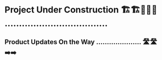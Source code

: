 # Project Under Construction 🏗️🏗️🚧🚧🚧 ....................................

## Product Updates On the Way ..................... 🛣️🛣️➡️➡️











